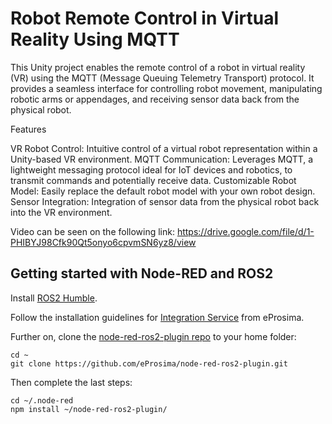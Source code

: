 # Robot Remote Control in Virtual Reality Using MQTT

This Unity project enables the remote control of a robot in virtual reality (VR) using the MQTT (Message Queuing Telemetry Transport) protocol. It provides a seamless interface for controlling robot movement, manipulating robotic arms or appendages, and receiving sensor data back from the physical robot.

Features

VR Robot Control: Intuitive control of a virtual robot representation within a Unity-based VR environment.
MQTT Communication: Leverages MQTT, a lightweight messaging protocol ideal for IoT devices and robotics, to transmit commands and potentially receive data.
Customizable Robot Model: Easily replace the default robot model with your own robot design.
Sensor Integration: Integration of sensor data from the physical robot back into the VR environment.

Video can be seen on the following link:
https://drive.google.com/file/d/1-PHIBYJ98Cfk90Qt5onyo6cpvmSN6yz8/view

## Getting started with Node-RED and ROS2

Install [ROS2 Humble](https://docs.ros.org/en/humble/Installation.html).

Follow the installation guidelines for [Integration Service](https://integration-service.docs.eprosima.com/en/latest/installation_manual/installation_manual.html#installation-manual) from eProsima.

Further on, clone the [node-red-ros2-plugin repo](https://github.com/eProsima/node-red-ros2-plugin.git) to your home folder:

```
cd ~
git clone https://github.com/eProsima/node-red-ros2-plugin.git
```

Then complete the last steps:

```
cd ~/.node-red
npm install ~/node-red-ros2-plugin/
```

